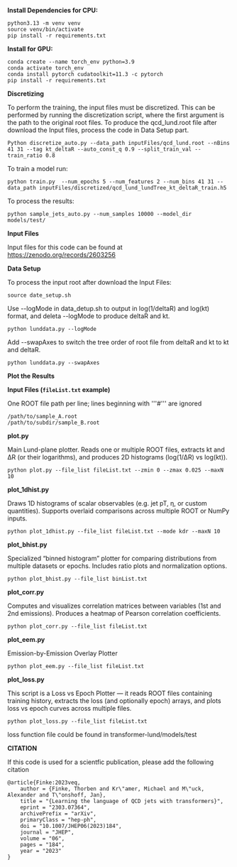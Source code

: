 **Install Dependencies for CPU:**
```
python3.13 -m venv venv
source venv/bin/activate
pip install -r requirements.txt
```

**Install for GPU:**

```
conda create --name torch_env python=3.9
conda activate torch_env
conda install pytorch cudatoolkit=11.3 -c pytorch
pip install -r requirements.txt
```

**Discretizing**

To perform the training, the input files must be discretized. 
This can be performed by running the discretization script, where the first argument is the path to the original root files.
To produce the qcd_lund.root file after download the Input files, process the code in Data Setup part.

```
Python discretize_auto.py --data_path inputFiles/qcd_lund.root --nBins 41 31 --tag kt_deltaR --auto_const_q 0.9 --split_train_val --train_ratio 0.8

```



To train a model run:
```
python train.py  --num_epochs 5 --num_features 2 --num_bins 41 31 --data_path inputFiles/discretized/qcd_lund_lundTree_kt_deltaR_train.h5
```

To process the results:

```
python sample_jets_auto.py --num_samples 10000 --model_dir models/test/
```


**Input Files**


Input files for this code can be found at https://zenodo.org/records/2603256


**Data Setup**


To process the input root after download the Input Files:
```
source date_setup.sh
```

Use --logMode in data_detup.sh to output in log(1/deltaR) and log(kt) format, and deleta --logMode to produce deltaR and kt.
```
python lunddata.py --logMode
```

Add --swapAxes to switch the tree order of root file from deltaR and kt to kt and deltaR.
```
python lunddata.py --swapAxes
```

**Plot the Results**

**Input Files (`fileList.txt` example)**

One ROOT file path per line; lines beginning with '''#''' are ignored
```
/path/to/sample_A.root
/path/to/subdir/sample_B.root
```

**plot.py**

Main Lund-plane plotter. Reads one or multiple ROOT files, extracts kt and ΔR (or their logarithms), and produces 2D histograms (log(1/ΔR) vs log(kt)).
```
python plot.py --file_list fileList.txt --zmin 0 --zmax 0.025 --maxN 10
```

**plot_1dhist.py**

Draws 1D histograms of scalar observables (e.g. jet pT, η, or custom quantities). Supports overlaid comparisons across multiple ROOT or NumPy inputs.
```
python plot_1dhist.py --file_list fileList.txt --mode kdr --maxN 10
```

**plot_bhist.py**

Specialized “binned histogram” plotter for comparing distributions from multiple datasets or epochs. Includes ratio plots and normalization options.
```
python plot_bhist.py --file_list binList.txt
```

**plot_corr.py**

Computes and visualizes correlation matrices between variables (1st and 2nd emissions). Produces a heatmap of Pearson correlation coefficients.
```
python plot_corr.py --file_list fileList.txt
```

**plot_eem.py**

Emission-by-Emission Overlay Plotter
```
python plot_eem.py --file_list fileList.txt
```

**plot_loss.py**

This script is a Loss vs Epoch Plotter — it reads ROOT files containing training history, extracts the loss (and optionally epoch) arrays, and plots loss vs epoch curves across multiple files.
```
python plot_loss.py --file_list fileList.txt
```
loss function file could be found in transformer-lund/models/test


**CITATION**

If this code is used for a scientfic publication, please add the following citation
```
@article{Finke:2023veq,
    author = {Finke, Thorben and Kr\"amer, Michael and M\"uck, Alexander and T\"onshoff, Jan},
    title = "{Learning the language of QCD jets with transformers}",
    eprint = "2303.07364",
    archivePrefix = "arXiv",
    primaryClass = "hep-ph",
    doi = "10.1007/JHEP06(2023)184",
    journal = "JHEP",
    volume = "06",
    pages = "184",
    year = "2023"
}
```

